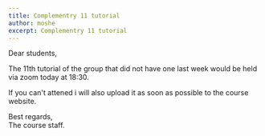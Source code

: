 ```yaml
---
title: Complementry 11 tutorial
author: moshe
excerpt: Complementry 11 tutorial
---
```


Dear students,

The 11th tutorial of the group that did not have one last week would be held via zoom today at 18:30.

If you can't attened i will also upload it as soon as possible to the course website.


Best regards,  
The course staff.

